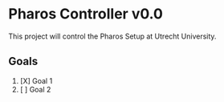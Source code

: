 # Pharos Controller v0.0 #

This project will control the Pharos Setup at Utrecht University.

## Goals ##

1. [X] Goal 1
2. [ ] Goal 2